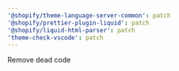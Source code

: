 ```yaml
---
'@shopify/theme-language-server-common': patch
'@shopify/prettier-plugin-liquid': patch
'@shopify/liquid-html-parser': patch
'theme-check-vscode': patch
---
```


Remove dead code
